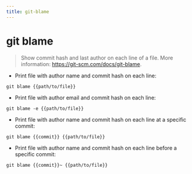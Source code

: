 ```yaml
---
title: git-blame
---
```

# git blame

> Show commit hash and last author on each line of a file.
> More information: <https://git-scm.com/docs/git-blame>.

- Print file with author name and commit hash on each line:

`git blame {{path/to/file}}`

- Print file with author email and commit hash on each line:

`git blame -e {{path/to/file}}`

- Print file with author name and commit hash on each line at a specific commit:

`git blame {{commit}} {{path/to/file}}`

- Print file with author name and commit hash on each line before a specific commit:

`git blame {{commit}}~ {{path/to/file}}`
